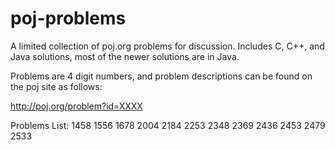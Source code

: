 poj-problems
============

A limited collection of poj.org problems for discussion.  Includes C, C++, and Java solutions, most of the newer solutions are in Java.

Problems are 4 digit numbers, and problem descriptions can be found on the poj site as follows:

http://poj.org/problem?id=XXXX

Problems List:
1458
1556
1678
2004
2184
2253
2348
2369
2436
2453
2479
2533